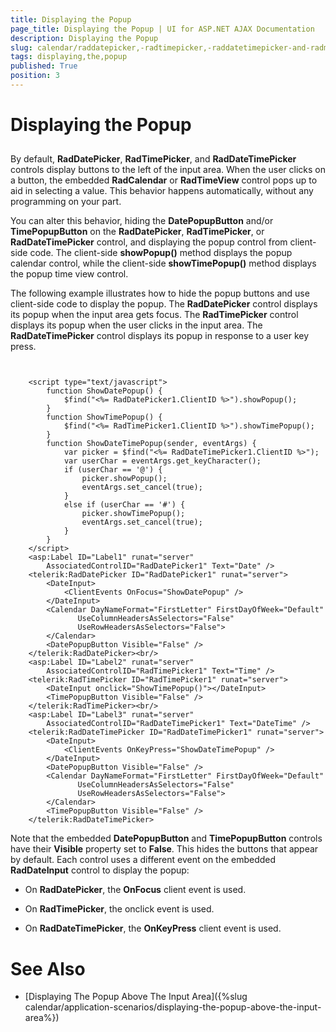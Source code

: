 ```yaml
---
title: Displaying the Popup
page_title: Displaying the Popup | UI for ASP.NET AJAX Documentation
description: Displaying the Popup
slug: calendar/raddatepicker,-radtimepicker,-raddatetimepicker-and-radmonthyearpicker/displaying-the-popup
tags: displaying,the,popup
published: True
position: 3
---
```


# Displaying the Popup



## 

By default, __RadDatePicker__, __RadTimePicker__, and __RadDateTimePicker__ controls display buttons to the left of the input area. When the user clicks on a button, the embedded __RadCalendar__ or __RadTimeView__ control pops up to aid in selecting a value. This behavior happens automatically, without any programming on your part.

You can alter this behavior, hiding the __DatePopupButton__ and/or __TimePopupButton__ on the __RadDatePicker__, __RadTimePicker__, or __RadDateTimePicker__ control, and displaying the popup control from client-side code. The client-side __showPopup()__ method displays the popup calendar control, while the client-side __showTimePopup()__ method displays the popup time view control.

The following example illustrates how to hide the popup buttons and use client-side code to display the popup. The __RadDatePicker__ control displays its popup when the input area gets focus. The __RadTimePicker__ control displays its popup when the user clicks in the input area. The __RadDateTimePicker__ control displays its popup in response to a user key press.

````ASPNET
	     
	
	<script type="text/javascript">
	    function ShowDatePopup() {
	        $find("<%= RadDatePicker1.ClientID %>").showPopup();
	    }
	    function ShowTimePopup() {
	        $find("<%= RadTimePicker1.ClientID %>").showTimePopup();
	    }
	    function ShowDateTimePopup(sender, eventArgs) {
	        var picker = $find("<%= RadDateTimePicker1.ClientID %>");
	        var userChar = eventArgs.get_keyCharacter();
	        if (userChar == '@') {
	            picker.showPopup();
	            eventArgs.set_cancel(true);
	        }
	        else if (userChar == '#') {
	            picker.showTimePopup();
	            eventArgs.set_cancel(true);
	        }
	    }
	</script>
	<asp:Label ID="Label1" runat="server"
	    AssociatedControlID="RadDatePicker1" Text="Date" />
	<telerik:RadDatePicker ID="RadDatePicker1" runat="server">
	    <DateInput>
	        <ClientEvents OnFocus="ShowDatePopup" />
	    </DateInput>
	    <Calendar DayNameFormat="FirstLetter" FirstDayOfWeek="Default"
	           UseColumnHeadersAsSelectors="False"
	           UseRowHeadersAsSelectors="False">
	    </Calendar>
	    <DatePopupButton Visible="False" />
	</telerik:RadDatePicker><br/>
	<asp:Label ID="Label2" runat="server"
	    AssociatedControlID="RadTimePicker1" Text="Time" />
	<telerik:RadTimePicker ID="RadTimePicker1" runat="server">
	    <DateInput onclick="ShowTimePopup()"></DateInput>
	    <TimePopupButton Visible="False" />
	</telerik:RadTimePicker><br/>
	<asp:Label ID="Label3" runat="server"
	    AssociatedControlID="RadDateTimePicker1" Text="DateTime" />
	<telerik:RadDateTimePicker ID="RadDateTimePicker1" runat="server">
	    <DateInput>
	        <ClientEvents OnKeyPress="ShowDateTimePopup" />
	    </DateInput>
	    <DatePopupButton Visible="False" />
	    <Calendar DayNameFormat="FirstLetter" FirstDayOfWeek="Default"
	           UseColumnHeadersAsSelectors="False"
	           UseRowHeadersAsSelectors="False">
	    </Calendar>
	    <TimePopupButton Visible="False" />
	</telerik:RadDateTimePicker>	
````



Note that the embedded __DatePopupButton__ and __TimePopupButton__ controls have their __Visible__ property set to __False__. This hides the buttons that appear by default. Each control uses a different event on the embedded __RadDateInput__ control to display the popup:

* On __RadDatePicker__, the __OnFocus__ client event is used.

* On __RadTimePicker__, the onclick event is used.

* On __RadDateTimePicker__, the __OnKeyPress__ client event is used.

# See Also

 * [Displaying The Popup Above The Input Area]({%slug calendar/application-scenarios/displaying-the-popup-above-the-input-area%})
